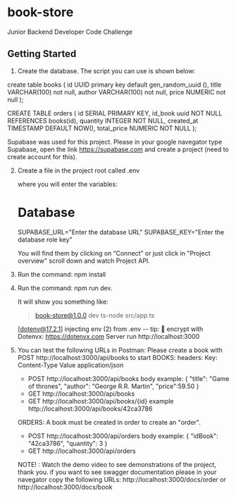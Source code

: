 # book-store

Junior Backend Developer Code Challenge

## Getting Started

1. Create the database. The script you can use is shown below:

create table books (
id UUID primary key default gen_random_uuid (),
title VARCHAR(100) not null,
author VARCHAR(100) not null,
price NUMERIC not null
);

CREATE TABLE orders (
id SERIAL PRIMARY KEY,
id_book uuid NOT NULL REFERENCES books(id),
quantity INTEGER NOT NULL,
created_at TIMESTAMP DEFAULT NOW(),
total_price NUMERIC NOT NULL
);

Supabase was used for this project. Please in your google navegator type Supabase, open the link https://supabase.com and create a project (need to create account for this).

2. Create a file in the project root called .env

   where you will enter the variables:

   # Database

   SUPABASE_URL="Enter the database URL"
   SUPABASE_KEY="Enter the database role key"

   You will find them by clicking on “Connect” or just click in "Project overview" scroll down and watch Project API.

3. Run the command: npm install

4. Run the command: npm run dev.

   It will show you something like:

   > book-store@1.0.0 dev
   > ts-node src/app.ts

   [dotenv@17.2.1] injecting env (2) from .env -- tip: 🔐 encrypt with Dotenvx: https://dotenvx.com
   Server run http://localhost:3000

5. You can test the following URLs in Postman:
   Please create a book with POST http://localhost:3000/api/books to start
   BOOKS:
   headers: 
   Key: Content-Type Value application/json
   - POST http://localhost:3000/api/books
     body example:
     {
     "title": "Game of thrones",
     "author": "George R.R. Martin",
     "price":59.50
     }
   - GET http://localhost:3000/api/books
   - GET http://localhost:3000/api/books/{id} example http://localhost:3000/api/books/42ca3786

   ORDERS:
   A book must be created in order to create an "order".

   - POST http://localhost:3000/api/orders
     body example:
     {
     "idBook": "42ca3786",
     "quantity": 3
     }
   - GET http://localhost:3000/api/orders

   NOTE! : Watch the demo video to see demonstrations of the project, thank you.
   if you want to see swagger documentation please in your navegator copy the following URLs:
   http://localhost:3000/docs/order or http://localhost:3000/docs/book
